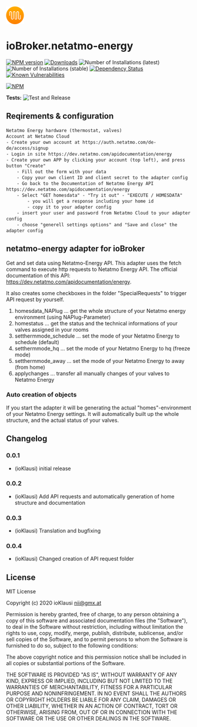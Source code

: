 ![Logo](admin/netatmo-energy.png)
# ioBroker.netatmo-energy

[![NPM version](http://img.shields.io/npm/v/iobroker.netatmo-energy.svg)](https://www.npmjs.com/package/iobroker.netatmo-energy)
[![Downloads](https://img.shields.io/npm/dm/iobroker.netatmo-energy.svg)](https://www.npmjs.com/package/iobroker.netatmo-energy)
![Number of Installations (latest)](http://iobroker.live/badges/netatmo-energy-installed.svg)
![Number of Installations (stable)](http://iobroker.live/badges/netatmo-energy-stable.svg)
[![Dependency Status](https://img.shields.io/david/Homemade-Disaster/iobroker.netatmo-energy.svg)](https://david-dm.org/Homemade-Disaster/iobroker.netatmo-energy)
[![Known Vulnerabilities](https://snyk.io/test/github/Homemade-Disaster/ioBroker.netatmo-energy/badge.svg)](https://snyk.io/test/github/Homemade-Disaster/ioBroker.netatmo-energy)

[![NPM](https://nodei.co/npm/iobroker.netatmo-energy.png?downloads=true)](https://nodei.co/npm/iobroker.netatmo-energy/)

**Tests:** ![Test and Release](https://github.com/Homemade-Disaster/ioBroker.netatmo-energy/workflows/Test%20and%20Release/badge.svg)

## Reqirements & configuration
	Netatmo Energy hardware (thermostat, valves)
	Account at Netatmo Cloud
	- Create your own account at https://auth.netatmo.com/de-de/access/signup
	- Login in site https://dev.netatmo.com/apidocumentation/energy
	- Create your own APP by clicking your account (top left), and press button "Create"
		- Fill out the form with your data
		- Copy your own client ID and client secret to the adapter config
		- Go back to the Documentation of Netatmo Energy API https://dev.netatmo.com/apidocumentation/energy
		- Select "GET homesdata" - "Try it out" - "EXECUTE / HOMESDATA"
			- you will get a response including your home id
			- copy it to your adapter config
		- insert your user and password from Netatmo Cloud to your adapter config
		- choose "generell settings options" and "Save and close" the adapter config


## netatmo-energy adapter for ioBroker

Get and set data using Netatmo-Energy API. This adapter uses the fetch command to execute http requests to Netatmo Energy API. The official documentation of this API: https://dev.netatmo.com/apidocumentation/energy.

It also creates some checkboxes in the folder "SpecialRequests" to trigger API request by yourself.
1. homesdata_NAPlug      ... get the whole structure of your Netatmo energy environment (using NAPlug-Parameter)
2. homestatus            ... get the status and the technical informations of your valves assigned in your rooms
3. setthermmode_schedule ... set the mode of your Netatmo Energy to schedule (default)
4. setthermmode_hq       ... set the mode of your Netatmo Energy to hq (freeze mode)
5. setthermmode_away     ... set the mode of your Netatmo Energy to away (from home)
6. applychanges          ... transfer all manually changes of your valves to Netatmo Energy

### Auto creation of objects

If you start the adapter it will be generating the actual "homes"-environment of your Netatmo Energy settings. It will automatically built up the whole structure, and the actual status of your valves.


## Changelog

### 0.0.1
* (ioKlausi) initial release

### 0.0.2
* (ioKlausi) Add API requests and automatically generation of home structure and documentation

### 0.0.3
* (ioKlausi) Translation and bugfixing

### 0.0.4
* (ioKlausi) Changed creation of API request folder

## License
MIT License

Copyright (c) 2020 ioKlausi <nii@gmx.at>

Permission is hereby granted, free of charge, to any person obtaining a copy
of this software and associated documentation files (the "Software"), to deal
in the Software without restriction, including without limitation the rights
to use, copy, modify, merge, publish, distribute, sublicense, and/or sell
copies of the Software, and to permit persons to whom the Software is
furnished to do so, subject to the following conditions:

The above copyright notice and this permission notice shall be included in all
copies or substantial portions of the Software.

THE SOFTWARE IS PROVIDED "AS IS", WITHOUT WARRANTY OF ANY KIND, EXPRESS OR
IMPLIED, INCLUDING BUT NOT LIMITED TO THE WARRANTIES OF MERCHANTABILITY,
FITNESS FOR A PARTICULAR PURPOSE AND NONINFRINGEMENT. IN NO EVENT SHALL THE
AUTHORS OR COPYRIGHT HOLDERS BE LIABLE FOR ANY CLAIM, DAMAGES OR OTHER
LIABILITY, WHETHER IN AN ACTION OF CONTRACT, TORT OR OTHERWISE, ARISING FROM,
OUT OF OR IN CONNECTION WITH THE SOFTWARE OR THE USE OR OTHER DEALINGS IN THE
SOFTWARE.
